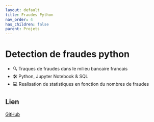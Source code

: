 ```yaml
---
layout: default
title: Fraudes Python
nav_order: 4
has_children: false
parent: Projets
---
```


# Detection de fraudes python
- 🔍 Traques de fraudes dans le milieu bancaire francais
- 🛠️ Python, Jupyter Notebook & SQL
- 💻 Realisation de statistiques en fonction du nombres de fraudes

## Lien

[GitHub](https://github.com/MathieuAudibert/bank-fraud-detection)
